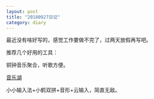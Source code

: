 ```yaml
---
layout: post
title: "20180927日记"
category: diary
---
```


最近没有啥好写的，感觉工作要做不完了，过两天放假再写吧。

推荐几个好用的工具：

铜钟音乐聚合，听歌方便。

[音乐湖](https://github.com/caiyonglong/MusicLake)

小小输入法+小鹤双拼+音形+云输入，简直无敌。